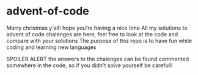 # advent-of-code
Marry christmas y'all! hope you're having a nice time
All my solutions to advent of code chalenges are here, feel free to look at the code and compare with your solutions
The purpose of this repo is to have fun while coding and learning new languages

SPOILER ALERT the answers to the chalenges can be found commented somewhere in the code, so if you didn't solve yourself be carefull!
